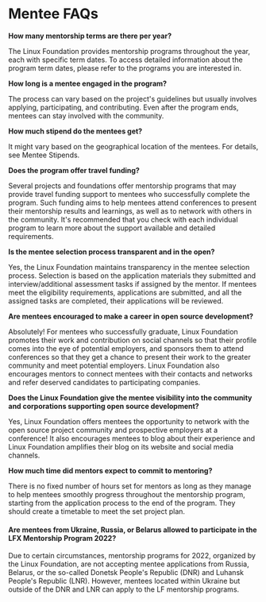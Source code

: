 # Mentee FAQs

**How many mentorship terms are there per year?**

The Linux Foundation provides mentorship programs throughout the year, each with specific term dates. To access detailed information about the program term dates, please refer to the programs you are interested in.

**How long is a mentee engaged in the program?**

The process can vary based on the project's guidelines but usually involves applying, participating, and contributing. Even after the program ends, mentees can stay involved with the community.

**How much stipend do the mentees get?**

It might vary based on the geographical location of the mentees. For details, see Mentee Stipends.

**Does the program offer travel funding?**

Several projects and foundations offer mentorship programs that may provide travel funding support to mentees who successfully complete the program. Such funding aims to help mentees attend conferences to present their mentorship results and learnings, as well as to network with others in the community. It's recommended that you check with each individual program to learn more about the support available and detailed requirements.

**Is the mentee selection process transparent and in the open?**

Yes, the Linux Foundation maintains transparency in the mentee selection process. Selection is based on the application materials they submitted and interview/additional assessment tasks if assigned by the mentor. If mentees meet the eligibility requirements, applications are submitted, and all the assigned tasks are completed, their applications will be reviewed.

**Are mentees encouraged to make a career in open source development?**

Absolutely! For mentees who successfully graduate, Linux Foundation promotes their work and contribution on social channels so that their profile comes into the eye of potential employers, and sponsors them to attend conferences so that they get a chance to present their work to the greater community and meet potential employers. Linux Foundation also encourages mentors to connect mentees with their contacts and networks and refer deserved candidates to participating companies.

**Does the Linux Foundation give the mentee visibility into the community and corporations supporting open source development?**

Yes, Linux Foundation offers mentees the opportunity to network with the open source project community and prospective employers at a conference! It also encourages mentees to blog about their experience and Linux Foundation amplifies their blog on its website and social media channels.

**How much time did mentors expect to commit to mentoring?**

There is no fixed number of hours set for mentors as long as they manage to help mentees smoothly progress throughout the mentorship program, starting from the application process to the end of the program. They should create a timetable to meet the set project plan.

#### Are mentees from Ukraine, Russia, or Belarus allowed to participate in the LFX Mentorship Program 2022? <a href="#are_participants_from_ukraine_russia_or_belarus_allowed_to_participate_in_gsoc_2022" id="are_participants_from_ukraine_russia_or_belarus_allowed_to_participate_in_gsoc_2022"></a>

Due to certain circumstances, mentorship programs for 2022, organized by the Linux Foundation, are not accepting mentee applications from Russia, Belarus, or the so-called Donetsk People's Republic (DNR) and Luhansk People's Republic (LNR). However, mentees located within Ukraine but outside of the DNR and LNR can apply to the LF mentorship programs.
